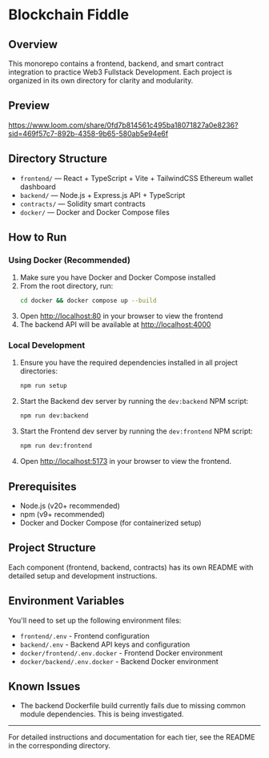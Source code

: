 # Blockchain Fiddle

## Overview
This monorepo contains a frontend, backend, and smart contract integration to practice Web3 Fullstack Development. Each project is organized in its own directory for clarity and modularity.

## Preview

https://www.loom.com/share/0fd7b814561c495ba18071827a0e8236?sid=469f57c7-892b-4358-9b65-580ab5e94e6f

## Directory Structure
- `frontend/` — React + TypeScript + Vite + TailwindCSS Ethereum wallet dashboard
- `backend/` — Node.js + Express.js API + TypeScript
- `contracts/` — Solidity smart contracts
- `docker/` — Docker and Docker Compose files

## How to Run

### Using Docker (Recommended)
1. Make sure you have Docker and Docker Compose installed
2. From the root directory, run:
   ```sh
   cd docker && docker compose up --build
   ```
3. Open [http://localhost:80](http://localhost:80) in your browser to view the frontend
4. The backend API will be available at [http://localhost:4000](http://localhost:4000)

### Local Development
1. Ensure you have the required dependencies installed in all project directories:
   ```sh
   npm run setup
   ```
2. Start the Backend dev server by running the `dev:backend` NPM script:
   ```sh
   npm run dev:backend
   ```
3. Start the Frontend dev server by running the `dev:frontend` NPM script:
   ```sh
   npm run dev:frontend
   ```
4. Open [http://localhost:5173](http://localhost:5173) in your browser to view the frontend.

## Prerequisites
- Node.js (v20+ recommended)
- npm (v9+ recommended)
- Docker and Docker Compose (for containerized setup)

## Project Structure
Each component (frontend, backend, contracts) has its own README with detailed setup and development instructions.

## Environment Variables
You'll need to set up the following environment files:
- `frontend/.env` - Frontend configuration
- `backend/.env` - Backend API keys and configuration
- `docker/frontend/.env.docker` - Frontend Docker environment
- `docker/backend/.env.docker` - Backend Docker environment

## Known Issues
- The backend Dockerfile build currently fails due to missing common module dependencies. This is being investigated.

---

For detailed instructions and documentation for each tier, see the README in the corresponding directory.